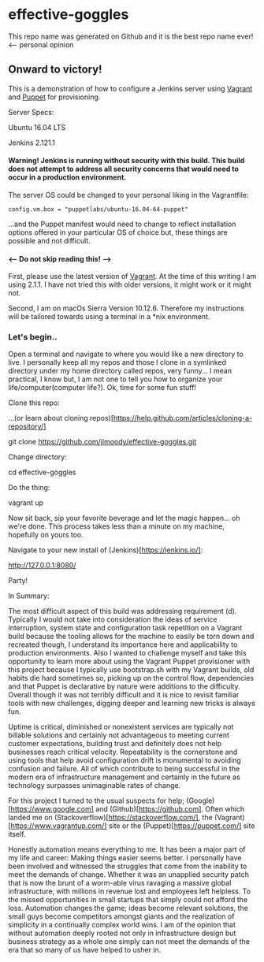 # effective-goggles

This repo name was generated on Github and it is the best repo name ever! <-- personal opinion

## Onward to victory!

This is a demonstration of how to configure a Jenkins server using [Vagrant](https://www.vagrantup.com/) and [Puppet](https://puppet.com/) for provisioning.

Server Specs:

Ubuntu 16.04 LTS

Jenkins 2.121.1

#### Warning! Jenkins is running without security with this build. This build does not attempt to address all security concerns that would need to occur in a production environment.

The server OS could be changed to your personal liking in the Vagrantfile:

```
config.vm.box = "puppetlabs/ubuntu-16.04-64-puppet"
```

...and the Puppet manifest would need to change to reflect installation options offered in your particular OS of choice but, these things are possible and not difficult.

#### \<\-\- Do not skip reading this! \-\-\>

First, please use the latest version of [Vagrant](https://www.vagrantup.com/). At the time of this writing I am using 2.1.1. I have not tried this with older versions, it might work or it might not.

Second, I am on macOs Sierra Version 10.12.6. Therefore my instructions will be tailored towards using a terminal in a \*nix environment.

### Let's begin..

Open a terminal and navigate to where you would like a new directory to live. I personally keep all my repos and those I clone in a symlinked directory under my home directory called repos, very funny... I mean practical, I know but, I am not one to tell you how to organize your life/computer(computer life?). Ok, time for some fun stuff!

Clone this repo:

...(or learn about cloning repos)[https://help.github.com/articles/cloning-a-repository/]

git clone https://github.com/jlmoody/effective-goggles.git

Change directory:

cd effective-goggles

Do the thing:

vagrant up

Now sit back, sip your favorite beverage and let the magic happen... oh we're done. This process takes less than a minute on my machine, hopefully on yours too.

Navigate to your new install of (Jenkins)[https://jenkins.io/]:

http://127.0.0.1:8080/

Party!

In Summary:

The most difficult aspect of this build was addressing requirement (d). Typically I would not take into consideration the ideas of service interruption, system state and configuration task repetition on a Vagrant build because the tooling allows for the machine to easily be torn down and recreated though, I understand its importance here and applicability to production environments. Also I wanted to challenge myself and take this opportunity to learn more about using the Vagrant Puppet provisioner with this project because I typically use bootstrap.sh with my Vagrant builds, old habits die hard sometimes so, picking up on the control flow, dependencies and that Puppet is declarative by nature were additions to the difficulty. Overall though it was not terribly difficult and it is nice to revisit familiar tools with new challenges, digging deeper and learning new tricks is always fun.

Uptime is critical, diminished or nonexistent services are typically not billable solutions and certainly not advantageous to meeting current customer expectations, building trust and definitely does not help businesses reach critical velocity. Repeatability is the cornerstone and using tools that help avoid configuration drift is monumental to avoiding confusion and failure. All of which contribute to being successful in the modern era of infrastructure management and certainly in the future as technology surpasses unimaginable rates of change.

For this project I turned to the usual suspects for help; (Google)[https://www.google.com] and (Github)[https://github.com]. Often which landed me on (Stackoverflow)[https://stackoverflow.com/], the (Vagrant)[https://www.vagrantup.com/] site or the (Puppet)[https://puppet.com/] site itself.

Honestly automation means everything to me. It has been a major part of my life and career: Making things easier seems better. I personally have been involved and witnessed the struggles that come from the inability to meet the demands of change. Whether it was an unapplied security patch that is now the brunt of a worm-able virus ravaging a massive global infrastructure, with millions in revenue lost and employees left helpless. To the missed opportunities in small startups that simply could not afford the loss. Automation changes the game; ideas become relevant solutions, the small guys become competitors amongst giants and the realization of simplicity in a continually complex world wins. I am of the opinion that without automation deeply rooted not only in infrastructure design but business strategy as a whole one simply can not meet the demands of the era that so many of us have helped to usher in.

